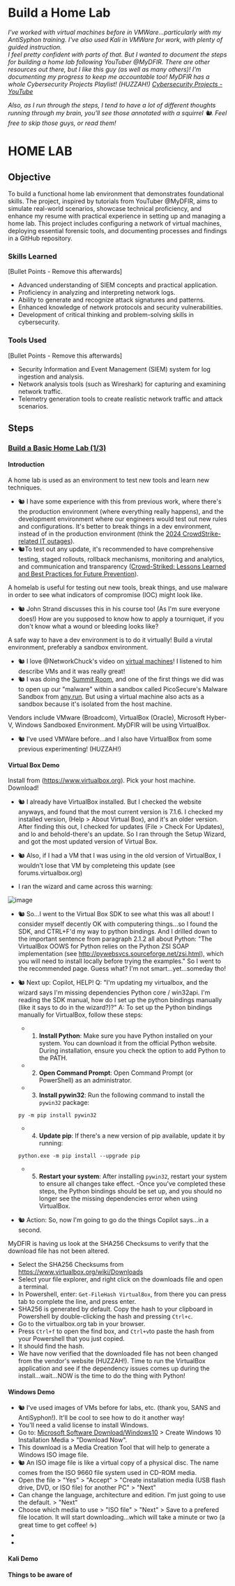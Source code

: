 # Build a Home Lab
_I've worked with virtual machines before in VMWare...particularly with my AntiSyphon training.  I've also used Kali in VMWare for work, with plenty of guided instruction.  
I feel pretty confident with parts of that.  But I wanted to document the steps for building a home lab following YouTuber @MyDFIR.  There are other resources out there, but I like this guy (as well as many others)!  I'm documenting my progress to keep me accountable too!
MyDFIR has a whole Cybersecurity Projects Playlist! (HUZZAH!) [Cybersecurity Projects - YouTube](https://www.youtube.com/playlist?list=PLG6KGSNK4PuBWmX9NykU0wnWamjxdKhDJ)_

_Also, as I run through the steps, I tend to have a lot of different thoughts running through my brain, you'll see those annotated with a squirrel 🐿️.  Feel free to skip those guys, or read them!_

# HOME LAB

## Objective
To build a functional home lab environment that demonstrates foundational skills. The project, inspired by tutorials from YouTuber @MyDFIR, aims to simulate real-world scenarios, showcase technical proficiency, and enhance my resume with practical experience in setting up and managing a home lab. This project includes configuring a network of virtual machines, deploying essential forensic tools, and documenting processes and findings in a GitHub repository.

### Skills Learned
[Bullet Points - Remove this afterwards]

- Advanced understanding of SIEM concepts and practical application.
- Proficiency in analyzing and interpreting network logs.
- Ability to generate and recognize attack signatures and patterns.
- Enhanced knowledge of network protocols and security vulnerabilities.
- Development of critical thinking and problem-solving skills in cybersecurity.

### Tools Used
[Bullet Points - Remove this afterwards]

- Security Information and Event Management (SIEM) system for log ingestion and analysis.
- Network analysis tools (such as Wireshark) for capturing and examining network traffic.
- Telemetry generation tools to create realistic network traffic and attack scenarios.

## Steps
### [Build a Basic Home Lab (1/3)](https://www.youtube.com/watch?v=kku0fVfksrk&list=PLG6KGSNK4PuBWmX9NykU0wnWamjxdKhDJ&index=1&t=18s)
#### Introduction
A home lab is used as an environment to test new tools and learn new techniques. 
- 🐿️ I have some experience with this from previous work, where there's the production environment (where everything really happens), and the development environment where our engineers would test out new rules and configurations.  It's better to break things in a dev environment, instead of in the production environment (think the [2024 CrowdStrike-related IT outages](https://en.wikipedia.org/wiki/2024_CrowdStrike-related_IT_outages?form=MG0AV3)). 
- 🐿️To test out any update, it's recommended to have comprehensive testing, staged rollouts, rollback mechanisms, monitoring and analytics, and communication and transparency ([Crowd-Striked: Lessons Learned and Best Practices for Future Prevention](https://www.globallogic.com/insights/blogs/crowd-striked-lessons-learned-and-best-practices-for-future-prevention/?form=MG0AV3)).

A homelab is useful for testing out new tools, break things, and use malware in order to see what indicators of compromise (IOC) might look like.  
- 🐿️ John Strand discusses this in his course too! (As I'm sure everyone does!)  How are you supposed to know how to apply a tourniquet, if you don't know what a wound or bleeding looks like?

A safe way to have a dev environment is to do it virtually!  Build a virutal environment, preferably a sandbox environment. 
- 🐿️ I love @NetworkChuck's video on [virtual machines](https://www.youtube.com/watch?v=wX75Z-4MEoM)! I listened to him describe VMs and it was really great!
- 🐿️ I was doing the [Summit Room](https://tryhackme.com/room/summit), and one of the first things we did was to open up our "malware" within a sandbox called PicoSecure's Malware Sandbox from [any.run](https://any.run/plans?form=MG0AV3).  But using a virtual machine also acts as a sandbox because it's isolated from the host machine. 

Vendors include VMware (Broadcom), VirtualBox (Oracle), Microsoft Hyber-V, Windows Sandboxed Environment.  MyDFIR will be using VirtualBox.
- 🐿️ I've used VMWare before...and I also have VirtualBox from some previous experimenting! (HUZZAH!) 

#### Virtual Box Demo
Install from (https://www.virtualbox.org). 
Pick your host machine.
Download!
- 🐿️ I already have VirtualBox installed.  But I checked the website anyways, and found that the most current version is 7.1.6.  I checked my installed version, (Help > About Virtual Box), and it's an older version.  After finding this out, I checked for updates (File > Check For Updates), and lo and behold-there's an update.  So I ran through the Setup Wizard, and got the most updated version of Virtual Box.
- 🐿️ Also, if I had a VM that I was using in the old version of VirtualBox, I wouldn't lose that VM by completeing this update (see forums.virtualbox.org)

- I ran the wizard and came across this warning:

![image](https://github.com/user-attachments/assets/f0c63025-fdd0-4a91-a1e4-1005ec8b6408)

- 🐿️ So...I went to the Virtual Box SDK to see what this was all about!
I consider myself decently OK with computering things...so I found the SDK, and CTRL+F'd my way to python bindings. And I drilled down to the important sentence from paragraph 2.1.2 all about Python:
"The VirtualBox OOWS for Python relies on the Python ZSI SOAP implementation (see http://pywebsvcs.sourceforge.net/zsi.html), which you will need to install locally before trying the examples."
So I went to the recommended page.  Guess what?  I'm not smart...yet...someday tho! 

- 🐿️ Next up: Copilot, HELP!
  Q: "I'm updating my virtualbox, and the wizard says I'm missing dependencies Python core / win32api. I'm reading the SDK manual, how do I set up the python bindings manually (like it says to do in the wizard?)?"
  A: To set up the Python bindings manually for VirtualBox, follow these steps:
  - 1. **Install Python**: Make sure you have Python installed on your system. You can download it from the official Python website. During installation, ensure you check the option to add Python to the PATH.
  - 2. **Open Command Prompt**: Open Command Prompt (or PowerShell) as an administrator.
  - 3. **Install pywin32**: Run the following command to install the `pywin32` package:
   ```
   py -m pip install pywin32
   ```
  - 4. **Update pip**: If there's a new version of pip available, update it by running:
   ```
   python.exe -m pip install --upgrade pip
   ```
  - 5. **Restart your system**: After installing `pywin32`, restart your system to ensure all changes take effect.
 -Once you've completed these steps, the Python bindings should be set up, and you should no longer see the missing dependencies error when using VirtualBox.
- 🐿️ Action: So, now I'm going to go do the things Copilot says...in a second.


MyDFIR is having us look at the SHA256 Checksums to verify that the download file has not been altered.
 - Select the SHA256 Checksums from https://www.virtualbox.org/wiki/Downloads
 - Select your file explorer, and right click on the downloads file and open a terminal.
 - In Powershell, enter: `Get-FileHash VirtualBox`, from there you can press tab to complete the line, and press enter.
 - SHA256 is generated by default.  Copy the hash to your clipboard in Powershell by double-clicking the hash and pressing `Ctrl+c`.
 - Go to the virtualbox.org tab in your browser.
 - Press `Ctrl+f` to open the find box, and `Ctrl+v`to paste the hash from your Powershell that you just copied.
 - It should find the hash.
 - We have now verified that the downloaded file has not been changed from the vendor's website (HUZZAH!).
Time to run the VirtualBox application and see if the dependency issues comes up during the install...wait...NOW is the time to do the thing with Python!

#### Windows Demo
- 🐿️ I've used images of VMs before for labs, etc. (thank you, SANS and AntiSyphon!).  It'll be cool to see how to do it another way!
- You'll need a valid license to install Windows.
- Go to: [Microsoft Software Download/Windows10](https://www.microsoft.com/en-ca/software-download/windows10) > Create Windows 10 Installation Media > "Download Now".
- This download is a Media Creation Tool that will help to generate a Windows ISO image file.
 - 🐿️ An ISO image file is like a virtual copy of a physical disc.  The name comes from the ISO 9660 file system used in CD-ROM media.
- Open the file > "Yes" > "Accept" > "Create installation media (USB flash drive, DVD, or ISO file) for another PC" > "Next"
- Can change the language, architecture and edition. I'm just going to use the default. > "Next"
- Choose which media to use > "ISO file" > "Next" > Save to a prefered file location.  It will start downloading...which will take a minute or two (a great time to get coffee! ☕)
- 
- 

#### Kali Demo
#### Things to be aware of

